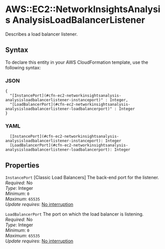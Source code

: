 # AWS::EC2::NetworkInsightsAnalysis AnalysisLoadBalancerListener<a name="aws-properties-ec2-networkinsightsanalysis-analysisloadbalancerlistener"></a>

Describes a load balancer listener\.

## Syntax<a name="aws-properties-ec2-networkinsightsanalysis-analysisloadbalancerlistener-syntax"></a>

To declare this entity in your AWS CloudFormation template, use the following syntax:

### JSON<a name="aws-properties-ec2-networkinsightsanalysis-analysisloadbalancerlistener-syntax.json"></a>

```
{
  "[InstancePort](#cfn-ec2-networkinsightsanalysis-analysisloadbalancerlistener-instanceport)" : Integer,
  "[LoadBalancerPort](#cfn-ec2-networkinsightsanalysis-analysisloadbalancerlistener-loadbalancerport)" : Integer
}
```

### YAML<a name="aws-properties-ec2-networkinsightsanalysis-analysisloadbalancerlistener-syntax.yaml"></a>

```
  [InstancePort](#cfn-ec2-networkinsightsanalysis-analysisloadbalancerlistener-instanceport): Integer
  [LoadBalancerPort](#cfn-ec2-networkinsightsanalysis-analysisloadbalancerlistener-loadbalancerport): Integer
```

## Properties<a name="aws-properties-ec2-networkinsightsanalysis-analysisloadbalancerlistener-properties"></a>

`InstancePort`  <a name="cfn-ec2-networkinsightsanalysis-analysisloadbalancerlistener-instanceport"></a>
\[Classic Load Balancers\] The back\-end port for the listener\.  
*Required*: No  
*Type*: Integer  
*Minimum*: `0`  
*Maximum*: `65535`  
*Update requires*: [No interruption](https://docs.aws.amazon.com/AWSCloudFormation/latest/UserGuide/using-cfn-updating-stacks-update-behaviors.html#update-no-interrupt)

`LoadBalancerPort`  <a name="cfn-ec2-networkinsightsanalysis-analysisloadbalancerlistener-loadbalancerport"></a>
The port on which the load balancer is listening\.  
*Required*: No  
*Type*: Integer  
*Minimum*: `0`  
*Maximum*: `65535`  
*Update requires*: [No interruption](https://docs.aws.amazon.com/AWSCloudFormation/latest/UserGuide/using-cfn-updating-stacks-update-behaviors.html#update-no-interrupt)